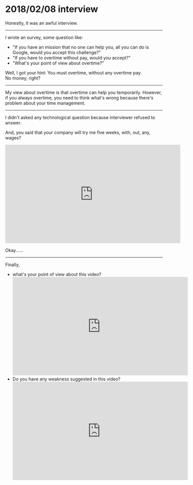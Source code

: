 # 2018/02/08 interview

Honestly, it was an awful interview.

-----

I wrote an survey, some question like:

* "If you have an mission that no one can help you, all you can do is Google, would you accept this challenge?"
* "If you have to overtime without pay, would you accept?"
* "What's your point of view about overtime?"

Well, I got your hint: You must overtime, without any overtime pay. <br /> No money, right?

-----

My view about overtime is that overtime can help you temporarily. However, if you always overtime, you need to think what's wrong because there's problem about your time management.

-----

I didn't asked any technological question because interviewer refused to answer.

And, you said that your company will try me five weeks, with, out, any, wages?

<iframe width="560" height="315" src="https://www.youtube.com/embed/6bQbtDY24Iw" frameborder="0" allow="autoplay; encrypted-media" allowfullscreen></iframe>

Okay......

-----

Finally,

* what's your point of view about this video? <br /> <iframe width="560" height="315" src="https://www.youtube.com/embed/omSdVC1bvlw" frameborder="0" allow="autoplay; encrypted-media" allowfullscreen></iframe>
* Do you have any weakness suggested in this video? <br /> <iframe width="560" height="315" src="https://www.youtube.com/embed/9Cc844CS8Bk" frameborder="0" allow="autoplay; encrypted-media" allowfullscreen></iframe>
